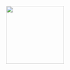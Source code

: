  <div>
  <a href="https://github.com/ogustavohp">
<!--   <img height="160em" src="https://github-readme-stats.vercel.app/api?username=ogustavohp&show_icons=true&theme=dracula&include_all_commits=true&count_private=true"/> -->
  <img height="160em" src="https://github-readme-stats.vercel.app/api/top-langs/?username=ogustavohp&layout=compact&langs_count=7&theme=github_dark"/>
</div>
<!--
**ogustavohp/ogustavohp** is a ✨ _special_ ✨ repository because its `README.md` (this file) appears on your GitHub profile.

Here are some ideas to get you started:

- 🔭 I’m currently working on ...
- 🌱 I’m currently learning ...
- 👯 I’m looking to collaborate on ...
- 🤔 I’m looking for help with ...
- 💬 Ask me about ...
- 📫 How to reach me: ...
- 😄 Pronouns: ...
- ⚡ Fun fact: ...
-->
